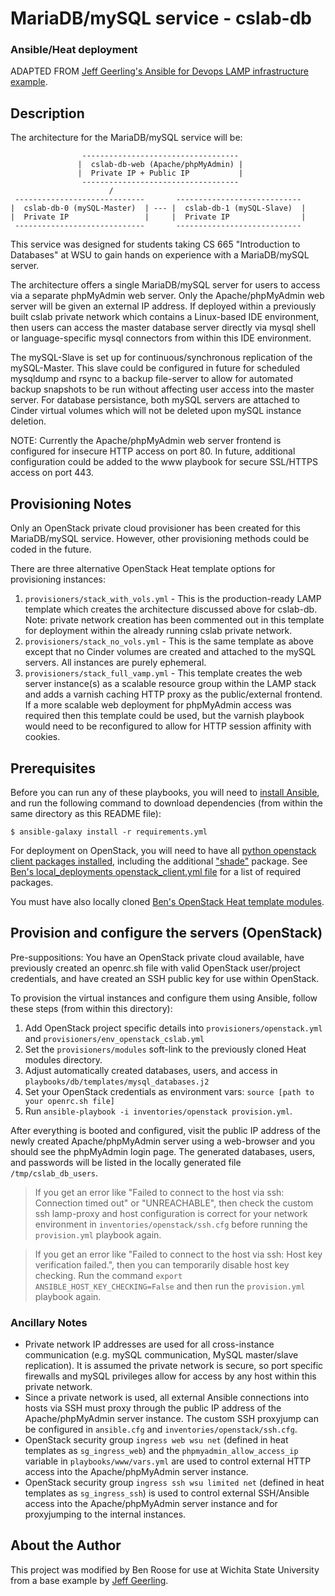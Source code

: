 # MariaDB/mySQL service - cslab-db

### Ansible/Heat deployment

ADAPTED FROM [Jeff Geerling's Ansible for Devops LAMP infrastructure example](https://github.com/geerlingguy/ansible-for-devops/tree/master/lamp-infrastructure).

## Description

The architecture for the MariaDB/mySQL service will be:

                    -----------------------------------
                   |  cslab-db-web (Apache/phpMyAdmin) |
                   |  Private IP + Public IP           |
                    -----------------------------------
                          /                   
     -----------------------------       ----------------------------
    |  cslab-db-0 (mySQL-Master)  | --- |  cslab-db-1 (mySQL-Slave)  |
    |  Private IP                 |     |  Private IP                |
     -----------------------------       ----------------------------

This service was designed for students taking CS 665 "Introduction to Databases" at WSU to gain hands on experience with a MariaDB/mySQL server.

The architecture offers a single MariaDB/mySQL server for users to access via a separate phpMyAdmin web server. Only the Apache/phpMyAdmin web server will be given an external IP address. If deployed within a previously built cslab private network which contains a Linux-based IDE environment, then users can access the master database server directly via mysql shell or language-specific mysql connectors from within this IDE environment.

The mySQL-Slave is set up for continuous/synchronous replication of the mySQL-Master. This slave could be configured in future for scheduled mysqldump and rsync to a backup file-server to allow for automated backup snapshots to be run without affecting user access into the master server. For database persistance, both mySQL servers are attached to Cinder virtual volumes which will not be deleted upon mySQL instance deletion.

NOTE: Currently the Apache/phpMyAdmin web server frontend is configured for insecure HTTP access on port 80. In future, additional configuration could be added to the www playbook for secure SSL/HTTPS access on port 443.

## Provisioning Notes

Only an OpenStack private cloud provisioner has been created for this MariaDB/mySQL service. However, other provisioning methods could be coded in the future.

There are three alternative OpenStack Heat template options for provisioning instances:
  1. `provisioners/stack_with_vols.yml` - This is the production-ready LAMP template which creates the architecture discussed above for cslab-db. Note: private network creation has been commented out in this template for deployment within the already running cslab private network.
  2. `provisioners/stack_no_vols.yml` - This is the same template as above except that no Cinder volumes are created and attached to the mySQL servers. All instances are purely ephemeral.
  3. `provisioners/stack_full_vamp.yml` - This template creates the web server instance(s) as a scalable resource group within the LAMP stack and adds a varnish caching HTTP proxy as the public/external frontend. If a more scalable web deployment for phpMyAdmin access was required then this template could be used, but the varnish playbook would need to be reconfigured to allow for HTTP session affinity with cookies.

## Prerequisites

Before you can run any of these playbooks, you will need to [install Ansible](http://docs.ansible.com/intro_installation.html), and run the following command to download dependencies (from within the same directory as this README file):

    $ ansible-galaxy install -r requirements.yml

For deployment on OpenStack, you will need to have all [python openstack client packages installed](https://docs.openstack.org/newton/user-guide/common/cli-install-openstack-command-line-clients.html), including the additional ["shade"](https://docs.openstack.org/shade/latest/) package. See [Ben's local_deployments openstack_client.yml file](https://github.com/benroose/eecs_ansible_local_deployments/blob/master/tasks/openstack_client.yml) for a list of required packages.

You must have also locally cloned [Ben's OpenStack Heat template modules](https://github.com/benroose/eecs_openstack_heat/tree/master/modules).

## Provision and configure the servers (OpenStack)

Pre-suppositions: You have an OpenStack private cloud available, have previously created an openrc.sh file with valid OpenStack user/project credentials, and have created an SSH public key for use within OpenStack.

To provision the virtual instances and configure them using Ansible, follow these steps (from within this directory):

  1. Add OpenStack project specific details into `provisioners/openstack.yml` and `provisioners/env_openstack_cslab.yml`
  2. Set the `provisioners/modules` soft-link to the previously cloned Heat modules directory.
  3. Adjust automatically created databases, users, and access in `playbooks/db/templates/mysql_databases.j2`
  4. Set your OpenStack credentials as environment vars: `source [path to your openrc.sh file]`
  5. Run `ansible-playbook -i inventories/openstack provision.yml`.

After everything is booted and configured, visit the public IP address of the newly created Apache/phpMyAdmin server using a web-browser and you should see the phpMyAdmin login page. The generated databases, users, and passwords will be listed in the locally generated file `/tmp/cslab_db_users`.

> If you get an error like "Failed to connect to the host via ssh: Connection timed out" or "UNREACHABLE", then check the custom ssh lamp-proxy and host configuration is correct for your network environment in `inventories/openstack/ssh.cfg` before running the `provision.yml` playbook again.

> If you get an error like "Failed to connect to the host via ssh: Host key verification failed.", then you can temporarily disable host key checking. Run the command `export ANSIBLE_HOST_KEY_CHECKING=False` and then run the `provision.yml` playbook again.

### Ancillary Notes

  - Private network IP addresses are used for all cross-instance communication (e.g. mySQL communication, MySQL master/slave replication). It is assumed the private network is secure, so port specific firewalls and mySQL privileges allow for access by any host within this private network.
  - Since a private network is used, all external Ansible connections into hosts via SSH must proxy through the public IP address of the Apache/phpMyAdmin server instance. The custom SSH proxyjump can be configured in `ansible.cfg` and `inventories/openstack/ssh.cfg`.
  - OpenStack security group `ingress web wsu net` (defined in heat templates as `sg_ingress_web`) and the `phpmyadmin_allow_access_ip` variable in `playbooks/www/vars.yml` are used to control external HTTP access into the Apache/phpMyAdmin server instance.
  - OpenStack security group `ingress ssh wsu limited net` (defined in heat templates as `sg_ingress_ssh`) is used to control external SSH/Ansible access into the Apache/phpMyAdmin server instance and for proxyjumping to the internal instances.

## About the Author

This project was modified by Ben Roose for use at Wichita State University from a base example by [Jeff Geerling](https://www.jeffgeerling.com).
